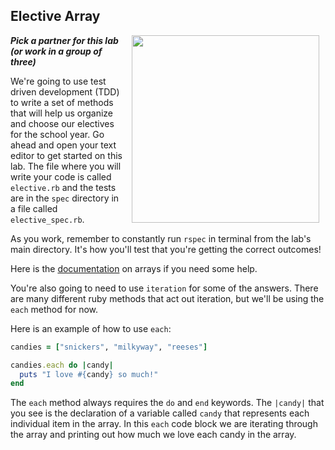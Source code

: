 

## Elective Array
<img src="https://s3.amazonaws.com/after-school-assets/electives.jpg" width="300px" align="right" hspace="10"> ***Pick a partner for this lab (or work in a group of three)***

We're going to use test driven development (TDD) to write a set of methods that will help us organize and choose our electives for the school year. Go ahead and open your text editor to get started on this lab. The file where you will write your code is called `elective.rb` and the tests are in the `spec` directory in a file called `elective_spec.rb`.

As you work, remember to constantly run `rspec` in terminal from the lab's main directory. It's how you'll test that you're getting the correct outcomes!

Here is the [documentation](http://www.ruby-doc.org/core-2.1.1/Array.html) on arrays if you need some help. 

You're also going to need to use `iteration` for some of the answers. There are many different ruby methods that act out iteration, but we'll be using the `each` method for now. 

Here is an example of how to use `each`:
```ruby
candies = ["snickers", "milkyway", "reeses"]

candies.each do |candy|
  puts "I love #{candy} so much!"
end
```

The `each` method always requires the `do` and `end` keywords. The `|candy|` that you see is the declaration of a variable called `candy` that represents each individual item in the array. In this `each` code block we are iterating through the array and printing out how much we love each candy in the array.

